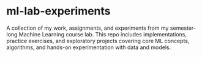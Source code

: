 # ml-lab-experiments
A collection of my work, assignments, and experiments from my semester-long Machine Learning course lab. This repo includes implementations, practice exercises, and exploratory projects covering core ML concepts, algorithms, and hands-on experimentation with data and models.
